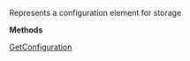 Represents a configuration element for storage

**Methods**

[GetConfiguration](Bifrost.Configuration.Xml.StorageElement.GetConfiguration)
